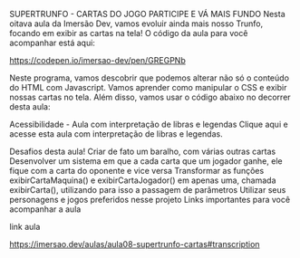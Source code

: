 SUPERTRUNFO - CARTAS DO JOGO
PARTICIPE E VÁ MAIS FUNDO
Nesta oitava aula da Imersão Dev, vamos evoluir ainda mais nosso Trunfo, focando em exibir as cartas na tela! O código da aula para você acompanhar está aqui:

https://codepen.io/imersao-dev/pen/GREGPNb

Neste programa, vamos descobrir que podemos alterar não só o conteúdo do HTML com Javascript. Vamos aprender como manipular o CSS e exibir nossas cartas no tela. Além disso, vamos usar o código abaixo no decorrer desta aula:

Acessibilidade - Aula com interpretação de libras e legendas
Clique aqui e acesse esta aula com interpretação de libras e legendas.

Desafios desta aula!
Criar de fato um baralho, com várias outras cartas
Desenvolver um sistema em que a cada carta que um jogador ganhe, ele fique com a carta do oponente e vice versa
Transformar as funções exibirCartaMaquina() e exibirCartaJogador() em apenas uma, chamada exibirCarta(), utilizando para isso a passagem de parâmetros
Utilizar seus personagens e jogos preferidos nesse projeto
Links importantes para você acompanhar a aula

link aula

https://imersao.dev/aulas/aula08-supertrunfo-cartas#transcription